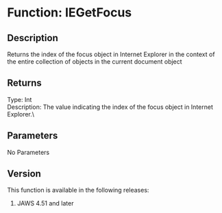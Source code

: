 # Function: IEGetFocus

## Description

Returns the index of the focus object in Internet Explorer in the
context of the entire collection of objects in the current document
object

## Returns

Type: Int\
Description: The value indicating the index of the focus object in
Internet Explorer.\

## Parameters

No Parameters

## Version

This function is available in the following releases:

1.  JAWS 4.51 and later
